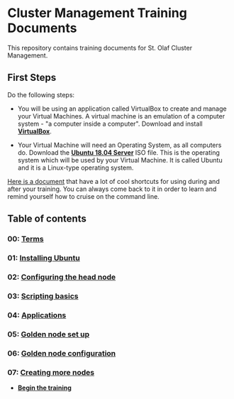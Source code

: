 # Cluster Management Training Documents

This repository contains training documents for St. Olaf Cluster Management.

## First Steps

Do the following steps:

* You will be using an application called VirtualBox to create and manage your Virtual Machines. A virtual machine is an emulation of a computer system - "a computer inside a computer". Download and install [**VirtualBox**](https://www.virtualbox.org/).

* Your Virtual Machine will need an Operating System, as all computers do. Download the [**Ubuntu 18.04 Server**](https://releases.ubuntu.com/18.04.5/ubuntu-18.04.5-live-server-amd64.iso) ISO file. This is the operating system which will be used by your Virtual Machine. It is called Ubuntu and it is a Linux-type operating system. 

[Here is a document](resources/command_line_tips.md) that have a lot of cool shortcuts for using during and after your training. You can always come back to it in order to learn and remind yourself how to cruise on the command line.

## Table of contents 
### 00: [Terms](00_terms.md)
### 01: [Installing Ubuntu](01_installing-ubuntu.md)
### 02: [Configuring the head node](02_configuring-the-headnode.md)
### 03: [Scripting basics](03_scripting.md)
### 04: [Applications](04_applications.md)
### 05: [Golden node set up](05_golden-node-configuration.md)
### 06: [Golden node configuration](06_golden-node-configuration.md)
### 07: [Creating more nodes](07_creating-more-nodes.md)

* [**Begin the training**](00_terms.md)
